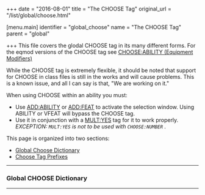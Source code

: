 +++
date = "2016-08-01"
title = "The CHOOSE Tag"
original_url = "/list/global/choose.html"

[menu.main]
    identifier = "global_choose"
    name = "The CHOOSE Tag"
    parent = "global"
    
+++
This file covers the glodal CHOOSE tag in its many different forms. For
the eqmod versions of the CHOOSE tag see [CHOOSE:ABILITY (Equipment
Modifiers)](/list/data/equipmentmodifiers/ability.html)

While the CHOOSE tag is extremely flexible, it should be noted that
support for CHOOSE in class files is still in the works and will cause
problems. This is a known issue, and all I can say is that, "We are
working on it."

When using CHOOSE within an ability you must:

-   Use [ADD:ABILITY](/list/global/add/ability.html) or
    [ADD:FEAT](/list/global/add/feat.html) to activate the
    selection window. Using ABILITY or VFEAT will bypass the CHOOSE tag.
-   Use it in conjunction with a [MULT:YES](/list/data/feats/mult.html)
    tag for it to work properly. *EXCEPTION: `MULT:YES` is not to be
    used with `CHOOSE:NUMBER` .*

This page is organized into two sections:

-   [Global Choose Dictionary](/list/global/choose.html#dictionary)
-   [Choose Tag Prefixes](/list/global/choose/prefix.html)

------------------------------------------------------------------------

### <span id="dictionary"></span> Global CHOOSE Dictionary

------------------------------------------------------------------------

